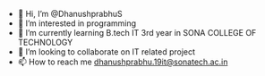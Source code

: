 - 👋 Hi, I’m @DhanushprabhuS
- 👀 I’m interested in programming
- 🌱 I’m currently learning B.tech IT 3rd year in SONA COLLEGE OF TECHNOLOGY
- 💞️ I’m looking to collaborate on IT related project
- 📫 How to reach me dhanushprabhu.19it@sonatech.ac.in

<!---
DhanushprabhuS/DhanushprabhuS is a ✨ special ✨ repository because its `README.md` (this file) appears on your GitHub profile.
You can click the Preview link to take a look at your changes.
--->
